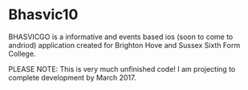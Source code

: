 # Bhasvic10
BHASVICGO is a informative and events based ios (soon to come to andriod) application created for Brighton Hove and Sussex Sixth Form College.

PLEASE NOTE: This is very much unfinished code! I am projecting to complete development by March 2017. 

